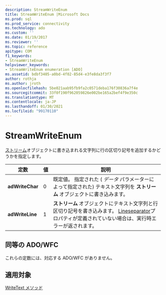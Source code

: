 ```yaml
---
description: StreamWriteEnum
title: StreamWriteEnum |Microsoft Docs
ms.prod: sql
ms.prod_service: connectivity
ms.technology: ado
ms.custom: ''
ms.date: 01/19/2017
ms.reviewer: ''
ms.topic: reference
apitype: COM
f1_keywords:
- StreamWriteEnum
helpviewer_keywords:
- StreamWriteEnum enumeration [ADO]
ms.assetid: bdbf3405-a0bd-4f02-85d4-e3fe8da3f3f7
author: rothja
ms.author: jroth
ms.openlocfilehash: 5be021aab95fb9fa2c0571deba176f30836a7f4e
ms.sourcegitcommit: 33f0f190f962059826e002be165a2bef4f9e350c
ms.translationtype: MT
ms.contentlocale: ja-JP
ms.lasthandoff: 01/30/2021
ms.locfileid: "99170110"
---
```

# <a name="streamwriteenum"></a>StreamWriteEnum
[ストリーム](./stream-object-ado.md)オブジェクトに書き込まれる文字列に行の区切り記号を追加するかどうかを指定します。  
  
|定数|値|説明|  
|--------------|-----------|-----------------|  
|**adWriteChar**|0|既定値。 指定された ( *データ* パラメーターによって指定された) テキスト文字列を **ストリーム** オブジェクトに書き込みます。|  
|**adWriteLine**|1|**ストリーム** オブジェクトにテキスト文字列と行区切り記号を書き込みます。 [Lineseparator](./lineseparator-property-ado.md)プロパティが定義されていない場合は、実行時エラーが返されます。|  
  
## <a name="adowfc-equivalent"></a>同等の ADO/WFC  
 これらの定数には、対応する ADO/WFC がありません。  
  
## <a name="applies-to"></a>適用対象  
 [WriteText メソッド](./writetext-method.md)